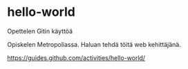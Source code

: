 # hello-world
Opettelen Gitin käyttöä

Opiskelen Metropoliassa. Haluan tehdä töitä web kehittäjänä.

https://guides.github.com/activities/hello-world/
